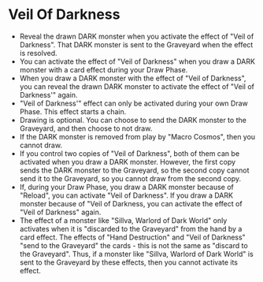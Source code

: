 # Veil Of Darkness

*   Reveal the drawn DARK monster when you activate the effect of "Veil of Darkness". That DARK monster is sent to the Graveyard when the effect is resolved.
*   You can activate the effect of "Veil of Darkness" when you draw a DARK monster with a card effect during your Draw Phase.
*   When you draw a DARK monster with the effect of "Veil of Darkness", you can reveal the drawn DARK monster to activate the effect of "Veil of Darkness'" again.
*   "Veil of Darkness'" effect can only be activated during your own Draw Phase. This effect starts a chain.
*   Drawing is optional. You can choose to send the DARK monster to the Graveyard, and then choose to not draw.
*   If the DARK monster is removed from play by "Macro Cosmos", then you cannot draw.
*   If you control two copies of "Veil of Darkness", both of them can be activated when you draw a DARK monster. However, the first copy sends the DARK monster to the Graveyard, so the second copy cannot send it to the Graveyard, so you cannot draw from the second copy.
*   If, during your Draw Phase, you draw a DARK monster because of "Reload", you can activate "Veil of Darkness". If you draw a DARK monster because of "Veil of Darkness, you can activate the effect of "Veil of Darkness" again.
*   The effect of a monster like "Sillva, Warlord of Dark World" only activates when it is "discarded to the Graveyard" from the hand by a card effect. The effects of "Hand Destruction" and "Veil of Darkness" "send to the Graveyard" the cards - this is not the same as "discard to the Graveyard". Thus, if a monster like "Sillva, Warlord of Dark World" is sent to the Graveyard by these effects, then you cannot activate its effect.
